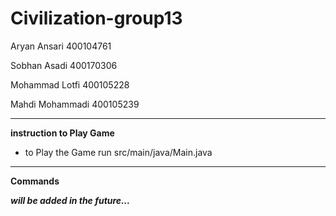 # Civilization-group13
Aryan Ansari 400104761

Sobhan Asadi 400170306

Mohammad Lotfi 400105228

Mahdi Mohammadi 400105239

-------------------------------------------------------------------

**instruction to Play Game**

- to Play the Game run src/main/java/Main.java
 
-------------------------------------------------------------------
**Commands**

***will be added in the future...***
